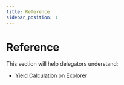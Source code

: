 ```yaml
---
title: Reference
sidebar_position: 1
---
```


# Reference

This section will help delegators understand:

- [Yield Calculation on Explorer](/delegators/reference/yield-calculation)
